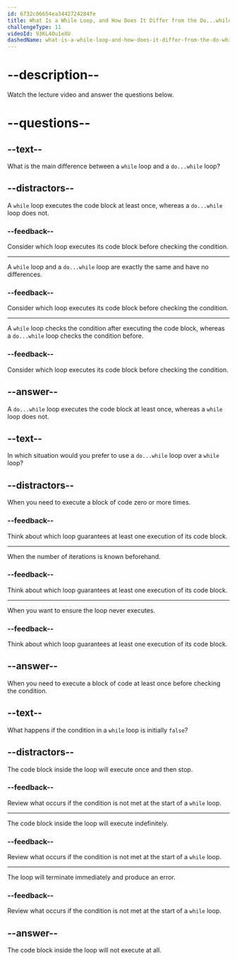 ```yaml
---
id: 6732c06654ea3442724284fe
title: What Is a While Loop, and How Does It Differ from the Do...while Loop?
challengeType: 11
videoId: 93KL4Ou1eXU
dashedName: what-is-a-while-loop-and-how-does-it-differ-from-the-do-while-loop
---
```


# --description--

Watch the lecture video and answer the questions below.

# --questions--

## --text--

What is the main difference between a `while` loop and a `do...while` loop?

## --distractors--

A `while` loop executes the code block at least once, whereas a `do...while` loop does not.

### --feedback--

Consider which loop executes its code block before checking the condition.

---

A `while` loop and a `do...while` loop are exactly the same and have no differences.

### --feedback--

Consider which loop executes its code block before checking the condition.

---

A `while` loop checks the condition after executing the code block, whereas a `do...while` loop checks the condition before.

### --feedback--

Consider which loop executes its code block before checking the condition.

## --answer--

A `do...while` loop executes the code block at least once, whereas a `while` loop does not.

## --text--

In which situation would you prefer to use a `do...while` loop over a `while` loop?

## --distractors--

When you need to execute a block of code zero or more times.

### --feedback--

Think about which loop guarantees at least one execution of its code block.

---

When the number of iterations is known beforehand.

### --feedback--

Think about which loop guarantees at least one execution of its code block.

---

When you want to ensure the loop never executes.

### --feedback--

Think about which loop guarantees at least one execution of its code block.

## --answer--

When you need to execute a block of code at least once before checking the condition.

## --text--

What happens if the condition in a `while` loop is initially `false`?

## --distractors--

The code block inside the loop will execute once and then stop.

### --feedback--

Review what occurs if the condition is not met at the start of a `while` loop.

---

The code block inside the loop will execute indefinitely.

### --feedback--

Review what occurs if the condition is not met at the start of a `while` loop.

---

The loop will terminate immediately and produce an error.

### --feedback--

Review what occurs if the condition is not met at the start of a `while` loop.

## --answer--

The code block inside the loop will not execute at all.

